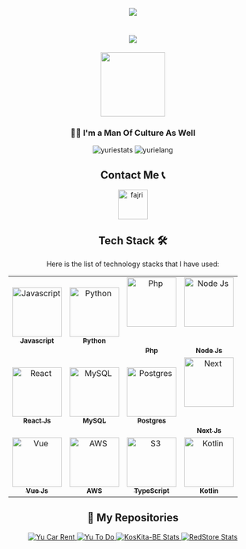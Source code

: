 <div align="center">
    
![](https://count.getloli.com/get/@:HyuuuRiie?theme=rule34)
    
<h1 align="center">
    <img src="https://readme-typing-svg.herokuapp.com/?font=Impact&size=40&center=true&vCenter=true&width=500&height=70&duration=4000&lines=Hi+There!+👋;+I'm+Fajri!!+😊;" />
</h1>
</div>

<div align="center">
<img align="center" width="130" src="https://komarev.com/ghpvc/?username=HyuuuRiie&color=blue&style=plastic&size=500" />
</div>
<h3 align="center">👨‍💻 I'm a Man Of Culture As Well </h3>

<div align="center">

<img alt="yuriestats" src="https://github-readme-stats.vercel.app/api?username=HyuuuRiie&show_icons=true&theme=transparent"/>

<img alt="yurielang" src="https://github-readme-stats.vercel.app/api/top-langs/?username=HyuuuRiie&layout=compact&theme=transparent&hide_progress=true"/>

##

## Contact Me 📞

<div align="center">
 
  <a href="https://www.linkedin.com/in/wahyu-septiadi-fajri-/" target="blank"><img align="center" src="https://static.vecteezy.com/system/resources/previews/023/986/970/original/linkedin-logo-linkedin-logo-transparent-linkedin-icon-transparent-free-free-png.png" alt="fajri" height="60" width="60" /></a>
  
</div>

<div align="center">

##

## Tech Stack 🛠️

Here is the list of technology stacks that I have used:

<table>
  <tbody>
    <tr>
      <td align="center"  ><a href="https://www.javascript.com/"><img src="https://upload.wikimedia.org/wikipedia/commons/6/6a/JavaScript-logo.png" width="100px;" alt="Javascript"/><br/><sub><b>Javascript</b></sub></a></td>
      <td align="center"  ><a href="https://www.php.net/"><img src="https://pluspng.com/img-png/python-logo-png-open-2000.png" width="100px;" alt="Python"/><br /><sub><b>Python</b></sub></a></td>
      <td align="center"  ><a href="https://www.php.net/"><img src="https://upload.wikimedia.org/wikipedia/commons/thumb/2/27/PHP-logo.svg/800px-PHP-logo.svg.png" width="100px;" alt="Php"/><br /><br /><br/><sub><b>Php</b></sub></a></td>
      <td align="center"><a href="https://nodejs.org/en/"><img src="https://cdn.freebiesupply.com/logos/large/2x/nodejs-1-logo-png-transparent.png" width="100px;" alt="Node Js"/><br /><br /><br /><sub><b>Node Js</b></sub></a></td>
    </tr>
    <tr>
      <td align="center"  ><a href="https://react.dev/"><img src="https://cdn4.iconfinder.com/data/icons/logos-3/600/React.js_logo-512.png" width="100px;" alt="React"/><br /><sub><b>React Js</b></sub></a></td>
      <td align="center"><a href="https://www.mysql.com/"><img src="https://th.bing.com/th/id/OIP.urLHYMYPFxkcs6AC4Io9vwHaHa?rs=1&pid=ImgDetMain" width="100px;" alt="MySQL"/><br /><sub><b>MySQL</b></sub></a></td>
      <td align="center"  ><a href="https://www.postgresql.org/"><img src="https://th.bing.com/th/id/OIP.IEgGsRwougUKXE26RKJVagHaHo?rs=1&pid=ImgDetMain" width="100px;" alt="Postgres"/><br /><sub><b>Postgres</b></sub></a></td>
      <td align="center"  ><a href="https://nextjs.org/"><img src="https://static-00.iconduck.com/assets.00/nextjs-icon-512x309-yynfidez.png" width="100px;" alt="Next"/><br /><br /><br /><sub><b>Next Js</b></sub></a></td>
    </tr>
    <tr>
      <td align="center"  ><a href="https://vuejs.org/"><img src="https://encrypted-tbn0.gstatic.com/images?q=tbn:ANd9GcSCqL6Xor0Q2-lH8WI1wEKe-KlfVHIituv69A&s" height="100px" width="100px;" alt="Vue"/><br /><sub><b>Vue Js</b></sub></a></td>
      <td align="center"  ><a href="https://aws.amazon.com/"><img src="https://avatars.githubusercontent.com/u/2232217?s=200" width="100px;" alt="AWS"/><br /><sub><b>AWS</b></sub></a></td>
      <td align="center"  ><a href="https://www.typescriptlang.org/"><img src="https://w7.pngwing.com/pngs/1008/952/png-transparent-typescript-hd-logo.png" width="100px;" alt="S3"/><br /><sub><b>TypeScript</b></sub></a></td>
      <td align="center"><a href="https://kotlinlang.org/"><img src="https://upload.wikimedia.org/wikipedia/commons/7/74/Kotlin_Icon.png" width="100px;" alt="Kotlin"/><br /><sub><b>Kotlin</b></sub></a></td>
    </tr>
  </tbody>
</table>

##

## 📁 My Repositories

  <div>
    <p align="center">
      <!-- Yu Car Rent -->
      <a href="https://github.com/HyuuuRiie/yu_car-rent">
        <img src="https://github-readme-stats.vercel.app/api/pin/?username=HyuuuRiie&repo=yu_car-rent&theme=tokyonight" alt="Yu Car Rent" />
      </a>
      <!-- Yu To Do -->
      <a href="https://github.com/HyuuuRiie/yu-todo">
        <img src="https://github-readme-stats.vercel.app/api/pin/?username=HyuuuRiie&repo=yu-todo&theme=tokyonight" alt="Yu To Do" />
      </a>
      <!-- React Project -->
      <a href="https://github.com/HyuuuRiie/react-project">
        <img src="https://github-readme-stats.vercel.app/api/pin/?username=HyuuuRiie&repo=react-project&theme=tokyonight" alt="KosKita-BE Stats" />
      </a>
      <!-- Project Website Pemula -->
      <a href="https://github.com/HyuuuRiie/project-website-pemula">
        <img src="https://github-readme-stats.vercel.app/api/pin/?username=HyuuuRiie&repo=project-website-pemula&theme=tokyonight" alt="RedStore Stats" />
      </a>
    </p>
  </div>
